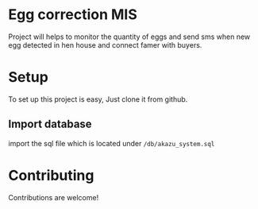 #  Egg correction MIS
Project will helps to monitor the quantity of eggs and send sms when new egg detected in hen house and connect famer with buyers.

# Setup
To set up this project is easy, Just clone it from github.
## Import database 
import the sql file which is located under `/db/akazu_system.sql`

# Contributing
Contributions are welcome!
